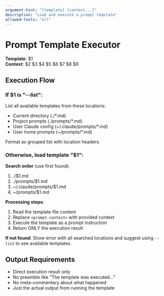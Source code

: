 ```yaml
---
argument-hint: "[template] [context...]"
description: "Load and execute a prompt template"
allowed-tools: "all"
---
```


# Prompt Template Executor

**Template**: $1  
**Context**: $2 $3 $4 $5 $6 $7 $8 $9

## Execution Flow

### If $1 is "--list":
List all available templates from these locations:
- Current directory (./*.md)
- Project prompts (./prompts/*.md)
- User Claude config (~/.claude/prompts/*.md)
- User home prompts (~/prompts/*.md)

Format as grouped list with location headers.

### Otherwise, load template "$1":

**Search order** (use first found):
1. ./$1.md
2. ./prompts/$1.md
3. ~/.claude/prompts/$1.md
4. ~/prompts/$1.md

**Processing steps**:
1. Read the template file content
2. Replace `<prompt-context>` with provided context
3. Execute the template as a prompt instruction
4. Return ONLY the execution result

**If not found**:
Show error with all searched locations and suggest using `--list` to see available templates.

## Output Requirements
- Direct execution result only
- No preamble like "The template was executed..."
- No meta-commentary about what happened
- Just the actual output from running the template